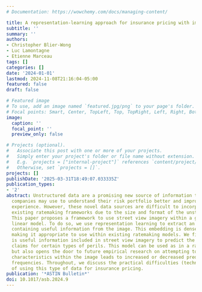 ```yaml
---
# Documentation: https://wowchemy.com/docs/managing-content/

title: A representation-learning approach for insurance pricing with images
subtitle: ''
summary: ''
authors:
- Christopher Blier-Wong
- Luc Lamontagne
- Etienne Marceau
tags: []
categories: []
date: '2024-01-01'
lastmod: 2024-11-08T21:16:04-05:00
featured: false
draft: false

# Featured image
# To use, add an image named `featured.jpg/png` to your page's folder.
# Focal points: Smart, Center, TopLeft, Top, TopRight, Left, Right, BottomLeft, Bottom, BottomRight.
image:
  caption: ''
  focal_point: ''
  preview_only: false

# Projects (optional).
#   Associate this post with one or more of your projects.
#   Simply enter your project's folder or file name without extension.
#   E.g. `projects = ["internal-project"]` references `content/project/deep-learning/index.md`.
#   Otherwise, set `projects = []`.
projects: []
publishDate: '2025-03-31T18:49:07.033335Z'
publication_types:
- '2'
abstract: Unstructured data are a promising new source of information that insurance
  companies may use to understand their risk portfolio better and improve the customer
  experience. However, these novel data sources are difficult to incorporate into
  existing ratemaking frameworks due to the size and format of the unstructured data.
  This paper proposes a framework to use street view imagery within a generalized
  linear model. To do so, we use representation learning to extract an embedding vector
  containing useful information from the image. This embedding is dense and low dimensional,
  making it appropriate to use within existing ratemaking models. We find that there
  is useful information included in street view imagery to predict the frequency of
  claims for certain types of perils. This model can be used as in a ratemaking framework
  but also opens the door to future empirical research on attempting to extract which
  characteristics within the image leads to increased or decreased predicted claim
  frequencies. Throughout, we discuss the practical difficulties (technical and social)
  of using this type of data for insurance pricing.
publication: '*ASTIN Bulletin*'
doi: 10.1017/asb.2024.9
---
```

